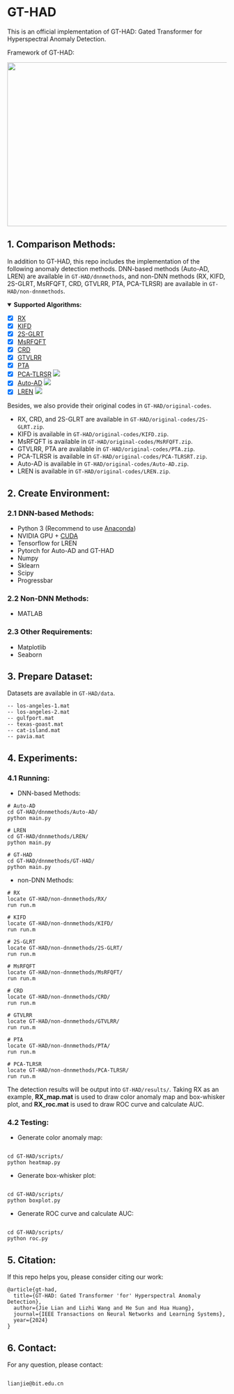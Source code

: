 # GT-HAD

This is an official implementation of GT-HAD: Gated Transformer for Hyperspectral Anomaly Detection.

Framework of GT-HAD:

<img src="framework.png" width=600 height=375>

## 1. Comparison Methods:

In addition to GT-HAD, this repo includes the implementation of the following anomaly detection methods. DNN-based methods (Auto-AD, LREN) are available in `GT-HAD/dnnmethods`, and non-DNN methods (RX, KIFD, 2S-GLRT, MsRFQFT, CRD, GTVLRR, PTA, PCA-TLRSR) are available in `GT-HAD/non-dnnmethods`.

<details open>
<summary><b>Supported Algorithms:</b></summary>

* [x] [RX](https://ieeexplore.ieee.org/stamp/stamp.jsp?tp=&arnumber=60107)
* [x] [KIFD](https://ieeexplore.ieee.org/stamp/stamp.jsp?tp=&arnumber=8833502)
* [x] [2S-GLRT](https://ieeexplore.ieee.org/stamp/stamp.jsp?tp=&arnumber=9404853)
* [x] [MsRFQFT](https://ieeexplore.ieee.org/stamp/stamp.jsp?tp=&arnumber=10034420)
* [x] [CRD](https://ieeexplore.ieee.org/stamp/stamp.jsp?tp=&arnumber=6876207)
* [x] [GTVLRR](https://ieeexplore.ieee.org/stamp/stamp.jsp?tp=&arnumber=8833518)
* [x] [PTA](https://ieeexplore.ieee.org/stamp/stamp.jsp?tp=&arnumber=9288702) 
* [x] [PCA-TLRSR](https://ieeexplore.ieee.org/stamp/stamp.jsp?tp=&arnumber=9781337)  [![](https://img.shields.io/badge/-Github-blue)](https://github.com/MinghuaWang123/PCA-TLRSR)
* [x] [Auto-AD](https://ieeexplore.ieee.org/stamp/stamp.jsp?tp=&arnumber=9382262) [![](https://img.shields.io/badge/-Github-blue)](https://github.com/RSIDEA-WHU2020/Auto-AD)
* [x] [LREN](https://ojs.aaai.org/index.php/AAAI/article/view/16536)  [![](https://img.shields.io/badge/-Github-blue)](https://github.com/xdjiangkai/LREN)

</details>
  
Besides, we also provide their original codes in `GT-HAD/original-codes`.
- RX, CRD, and 2S-GLRT are available in `GT-HAD/original-codes/2S-GLRT.zip`. 
- KIFD is available in `GT-HAD/original-codes/KIFD.zip`.
- MsRFQFT is available in `GT-HAD/original-codes/MsRFQFT.zip`.
- GTVLRR, PTA are available in `GT-HAD/original-codes/PTA.zip`.
- PCA-TLRSR is available in `GT-HAD/original-codes/PCA-TLRSRT.zip`.
- Auto-AD is available in `GT-HAD/original-codes/Auto-AD.zip`.
- LREN is available in `GT-HAD/original-codes/LREN.zip`.

## 2. Create Environment:
### 2.1 DNN-based Methods:

- Python 3 (Recommend to use [Anaconda](https://www.anaconda.com/download/#linux))
- NVIDIA GPU + [CUDA](https://developer.nvidia.com/cuda-downloads)
- Tensorflow for LREN
- Pytorch for Auto-AD and GT-HAD
- Numpy
- Sklearn
- Scipy
- Progressbar

### 2.2 Non-DNN Methods:

- MATLAB

### 2.3 Other Requirements:

- Matplotlib
- Seaborn

## 3. Prepare Dataset:

Datasets are available in `GT-HAD/data`.
```shell
-- los-angeles-1.mat
-- los-angeles-2.mat
-- gulfport.mat
-- texas-goast.mat
-- cat-island.mat
-- pavia.mat

```


## 4. Experiments:
### 4.1 Running: 

- DNN-based Methods:

```shell
# Auto-AD
cd GT-HAD/dnnmethods/Auto-AD/
python main.py 

# LREN
cd GT-HAD/dnnmethods/LREN/
python main.py 

# GT-HAD
cd GT-HAD/dnnmethods/GT-HAD/
python main.py 
```

- non-DNN Methods:

```shell
# RX
locate GT-HAD/non-dnnmethods/RX/
run run.m 

# KIFD
locate GT-HAD/non-dnnmethods/KIFD/
run run.m 

# 2S-GLRT
locate GT-HAD/non-dnnmethods/2S-GLRT/
run run.m 

# MsRFQFT
locate GT-HAD/non-dnnmethods/MsRFQFT/
run run.m

# CRD
locate GT-HAD/non-dnnmethods/CRD/
run run.m

# GTVLRR
locate GT-HAD/non-dnnmethods/GTVLRR/
run run.m

# PTA
locate GT-HAD/non-dnnmethods/PTA/
run run.m

# PCA-TLRSR
locate GT-HAD/non-dnnmethods/PCA-TLRSR/
run run.m
```

The detection results will be output into `GT-HAD/results/`. Taking RX as an example, **RX_map.mat** is used to draw color anomaly map and box-whisker plot, and **RX_roc.mat** is used to draw ROC curve and calculate AUC.

### 4.2 Testing:

- Generate color anomaly map:

```shell

cd GT-HAD/scripts/
python heatmap.py

```

- Generate box-whisker plot:

```shell

cd GT-HAD/scripts/
python boxplot.py

```

- Generate ROC curve and calculate AUC:

```shell

cd GT-HAD/scripts/
python roc.py

```

## 5. Citation:

If this repo helps you, please consider citing our work:

```shell
@article{gt-had,
  title={GT-HAD: Gated Transformer 'for' Hyperspectral Anomaly Detection},
  author={Jie Lian and Lizhi Wang and He Sun and Hua Huang},
  journal={IEEE Transactions on Neural Networks and Learning Systems},
  year={2024}
}
```

## 6. Contact:

For any question, please contact:

```shell

lianjie@bit.edu.cn

```
